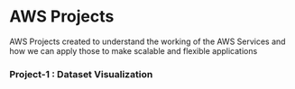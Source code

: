 # AWS Projects
AWS Projects created to understand the working of the AWS Services and how we can apply those to make scalable and flexible applications

### Project-1 : Dataset Visualization 
